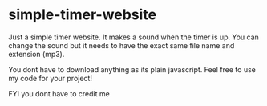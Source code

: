 # simple-timer-website

Just a simple timer website. It makes a sound when the timer is up. You can change the sound but it needs to have the exact same file name and extension (mp3).

You dont have to download anything as its plain javascript.
Feel free to use my code for your project!

FYI you dont have to credit me
